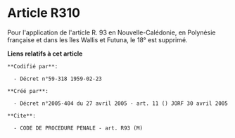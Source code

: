 # Article R310

Pour l'application de l'article R. 93 en Nouvelle-Calédonie, en Polynésie française et dans les îles Wallis et Futuna, le 18°
est supprimé.

**Liens relatifs à cet article**

	**Codifié par**:

	  - Décret n°59-318 1959-02-23

	**Créé par**:

	  - Décret n°2005-404 du 27 avril 2005 - art. 11 () JORF 30 avril 2005

	**Cite**:

	  - CODE DE PROCEDURE PENALE - art. R93 (M)

